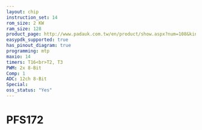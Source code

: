 ```yaml
---
layout: chip
instruction_set: 14
rom_size: 2 KW
ram_size: 128
product_page: http://www.padauk.com.tw/en/product/show.aspx?num=108&kind=42
easypdk_supported: true
has_pinout_diagram: true
programming: mtp
maxio: 14
timers: T16<br>T2, T3
PWM: 2x 8-Bit
Comp: 1
ADC: 12ch 8-Bit
Special: 
oss_status: "Yes"
---
```


# PFS172
